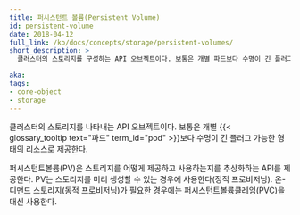 ```yaml
---
title: 퍼시스턴트 볼륨(Persistent Volume)
id: persistent-volume
date: 2018-04-12
full_link: /ko/docs/concepts/storage/persistent-volumes/
short_description: >
  클러스터의 스토리지를 구성하는 API 오브젝트이다. 보통은 개별 파드보다 수명이 긴 플러그 가능한 형태의 리소스로 제공한다.

aka: 
tags:
- core-object
- storage
---
```

 클러스터의 스토리지를 나타내는 API 오브젝트이다. 보통은 개별 {{< glossary_tooltip text="파드" term_id="pod" >}}보다 수명이 긴 플러그 가능한 형태의 리소스로 제공한다.

<!--more-->

퍼시스턴트볼륨(PV)은 스토리지를 어떻게 제공하고 사용하는지를 추상화하는 API를 제공한다.
PV는 스토리지를 미리 생성할 수 있는 경우에 사용한다(정적 프로비저닝). 
온-디맨드 스토리지(동적 프로비저닝)가 필요한 경우에는 퍼시스턴트볼륨클레임(PVC)을 대신 사용한다.

